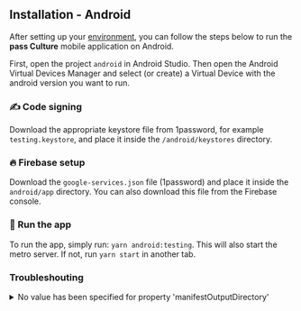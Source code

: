 ## Installation - Android

After setting up your [environment][1], you can follow the steps below to run the **pass Culture** mobile application on Android.

First, open the project `android` in Android Studio. Then open the Android Virtual Devices Manager and select (or create) a Virtual Device with the android version you want to run.

### ✍️ Code signing

Download the appropriate keystore file from 1password, for example `testing.keystore`, and place it inside the `/android/keystores` directory.

### 🔥 Firebase setup

Download the `google-services.json` file (1password) and place it inside the `android/app` directory. You can also download this file from the Firebase console.

### 🚀 Run the app

To run the app, simply run: `yarn android:testing`.
This will also start the metro server. If not, run `yarn start` in another tab.

### Troubleshouting

<details>
  <summary>No value has been specified for property 'manifestOutputDirectory'</summary>

In Android Studio: File > Settings > Experimental > Gradle -> uncheck "Only sync the active variant" checkbox.

</details>

[1]: ./setup.md
